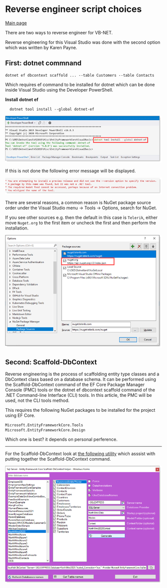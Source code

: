 # Reverse engineer script choices

[Main page](https://github.com/karenpayneoregon/efcore-vbnet-scaffolding/blob/master/article.md)

There are two ways to reverse engineer for VB-NET.

Reverse engineering for this Visual Studio was done with the second option which was written by Karen Payne.

## First: dotnet commnand

```
dotnet ef dbcontext scaffold ... --table Customers --table Contacts
```

Which requires ef command to be installed for dotnet which can be done inside Visual Studio using the Developer PowerShell.

**Install dotnet ef**
```
  dotnet tool install --global dotnet-ef
```

![img](assets/InstallDotNet_Ef.png)

If this is not done the following error message will be displayed.

![img](assets/errorInstall.png)

There are several reasons, a common reason is NuGet package source order under the Visual Studio menu &#8594; Tools &#8594; Options, search for NuGet. 

If you see other sources e.g. then the default in this case is `Telerik`, either move `Nuget.org` to the first item or uncheck the first and then perform the installation.

![img](assets/PackageSource.png)

## Second: Scaffold-DbContext

Reverse engineering is the process of scaffolding entity type classes and a DbContext class based on a database schema. It can be performed using the Scaffold-DbContext command of the EF Core Package Manager Console (PMC) tools or the dotnet ef dbcontext scaffold command of the .NET Command-line Interface (CLI) tools. In this article, the PMC will be used, not the CLI tools method.

This requires the following NuGet packages to be installed for the project using EF Core.

```
Microsoft.EntityFrameworkCore.Tools
Microsoft.EntityFrameworkCore.Design
```

Which one is best? it depends on personal perference.

---

For the Scaffold-DbContext look at [the following utility](https://social.technet.microsoft.com/wiki/contents/articles/53258.windows-forms-entity-framework-core-reverse-engineering-databases.aspx?fbclid=IwAR3AJK-vxEfKLnA-9-jinLHw9MKWAggM-zqW5vobhH1za_703bGyy2sBNEU) which asssist with putting together the Scaffold-DbContext command.

![img](assets/scaffoldTool.png)
